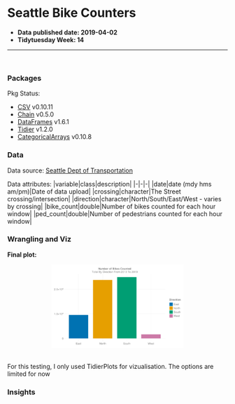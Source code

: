 # Seattle Bike Counters
- **Data published date: 2019-04-02**
- **Tidytuesday Week: 14**
***
<br>

### Packages
Pkg Status:
 - <a href="https://csv.juliadata.org/stable/">CSV</a> v0.10.11
 - <a href="https://github.com/jkrumbiegel/Chain.jl">Chain</a> v0.5.0
 - <a href="https://dataframes.juliadata.org/stable/">DataFrames</a> v1.6.1
 - <a href="https://github.com/TidierOrg">Tidier</a> v1.2.0
 - <a href="https://categoricalarrays.juliadata.org/stable/">CategoricalArrays</a> v0.10.8

### Data
Data source: <a href="https://www.seattle.gov/transportation/document-library/citywide-plans/modal-plans/bicycle-master-plan">Seattle Dept of Transportation</a>

Data attributes:
|variable|class|description|
|-|-|-|
|date|date (mdy hms am/pm)|Date of data upload|
|crossing|character|The Street crossing/intersection|
|direction|character|North/South/East/West - varies by crossing|
|bike_count|double|Number of bikes counted for each hour window|
|ped_count|double|Number of pedestrians counted for each hour window|

### Wrangling and Viz

<b>Final plot:</b> <br>

<p align="center">
  <img src="byseason.jpeg" width="60%">
</p>

<br>
For this testing, I only used TidierPlots for vizualisation.
The options are limited for now

### Insights

